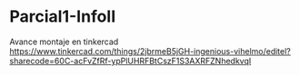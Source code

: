 # Parcial1-InfoII

Avance montaje en tinkercad
https://www.tinkercad.com/things/2jbrmeB5jGH-ingenious-vihelmo/editel?sharecode=60C-acFvZfRf-ypPlUHRFBtCszF1S3AXRFZNhedkvqI
